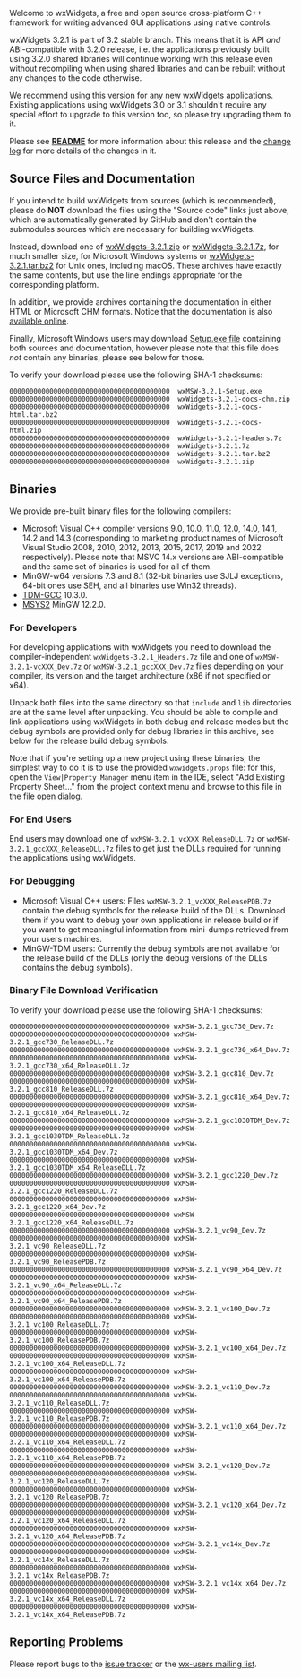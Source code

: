 Welcome to wxWidgets, a free and open source cross-platform C++ framework for writing advanced GUI applications using native controls.

wxWidgets 3.2.1 is part of 3.2 stable branch. This means that it is API _and_ ABI-compatible with 3.2.0 release, i.e. the applications previously built using 3.2.0 shared libraries will continue working with this release even without recompiling when using shared libraries and can be rebuilt without any changes to the code otherwise.

We recommend using this version for any new wxWidgets applications. Existing applications using wxWidgets 3.0 or 3.1 shouldn't require any special effort to upgrade to this version too, so please try upgrading them to it.

Please see [**README**](https://raw.githubusercontent.com/wxWidgets/wxWidgets/v3.2.1/docs/readme.txt) for more information about this release and the [change log](https://raw.githubusercontent.com/wxWidgets/wxWidgets/v3.2.1/docs/changes.txt) for more details of the changes in it.


## Source Files and Documentation

If you intend to build wxWidgets from sources (which is recommended), please do **NOT** download the files using the "Source code" links just above, which are automatically generated by GitHub and don't contain the submodules sources which are necessary for building wxWidgets.

Instead, download one of [wxWidgets-3.2.1.zip](https://github.com/wxWidgets/wxWidgets/releases/download/v3.2.1/wxWidgets-3.2.1.zip) or [wxWidgets-3.2.1.7z](https://github.com/wxWidgets/wxWidgets/releases/download/v3.2.1/wxWidgets-3.2.1.7z), for much smaller size, for Microsoft Windows systems or [wxWidgets-3.2.1.tar.bz2](https://github.com/wxWidgets/wxWidgets/releases/download/v3.2.1/wxWidgets-3.2.1.tar.bz2) for Unix ones, including macOS. These archives have exactly the same contents, but use the line endings appropriate for the corresponding platform.

In addition, we provide archives containing the documentation in either HTML or Microsoft CHM formats. Notice that the documentation is also [available online](https://docs.wxwidgets.org/3.2.1).

Finally, Microsoft Windows users may download [Setup.exe file](https://github.com/wxWidgets/wxWidgets/releases/download/v3.2.1/wxMSW-3.2.1-Setup.exe) containing both sources and documentation, however please note that this file does _not_ contain any binaries, please see below for those.

To verify your download please use the following SHA-1 checksums:

    0000000000000000000000000000000000000000  wxMSW-3.2.1-Setup.exe
    0000000000000000000000000000000000000000  wxWidgets-3.2.1-docs-chm.zip
    0000000000000000000000000000000000000000  wxWidgets-3.2.1-docs-html.tar.bz2
    0000000000000000000000000000000000000000  wxWidgets-3.2.1-docs-html.zip
    0000000000000000000000000000000000000000  wxWidgets-3.2.1-headers.7z
    0000000000000000000000000000000000000000  wxWidgets-3.2.1.7z
    0000000000000000000000000000000000000000  wxWidgets-3.2.1.tar.bz2
    0000000000000000000000000000000000000000  wxWidgets-3.2.1.zip

## Binaries

We provide pre-built binary files for the following compilers:

* Microsoft Visual C++ compiler versions 9.0, 10.0, 11.0, 12.0, 14.0, 14.1, 14.2 and 14.3 (corresponding to marketing product names of Microsoft Visual Studio 2008, 2010, 2012, 2013, 2015, 2017, 2019 and 2022 respectively). Please note that MSVC 14.x versions are ABI-compatible and the same set of binaries is used for all of them.
* MinGW-w64 versions 7.3 and 8.1 (32-bit binaries use SJLJ exceptions, 64-bit ones use SEH, and all binaries use Win32 threads).
* [TDM-GCC](https://jmeubank.github.io/tdm-gcc/) 10.3.0.
* [MSYS2](https://www.msys2.org/) MinGW 12.2.0.

### For Developers

For developing applications with wxWidgets you need to download the compiler-independent `wxWidgets-3.2.1_Headers.7z` file and one of `wxMSW-3.2.1-vcXXX_Dev.7z` or `wxMSW-3.2.1_gccXXX_Dev.7z` files depending on your compiler, its version and the target architecture (x86 if not specified or x64).

Unpack both files into the same directory so that `include` and `lib` directories are at the same level after unpacking. You should be able to compile and link applications using wxWidgets in both debug and release modes but the debug symbols are provided only for debug libraries in this archive, see below for the release build debug symbols.

Note that if you're setting up a new project using these binaries, the simplest way to do it is to use the provided `wxwidgets.props` file: for this, open the `View|Property Manager` menu item in the IDE, select "Add Existing Property Sheet..." from the project context menu and browse to this file in the file open dialog.

### For End Users

End users may download one of `wxMSW-3.2.1_vcXXX_ReleaseDLL.7z` or `wxMSW-3.2.1_gccXXX_ReleaseDLL.7z` files to get just the DLLs required for running the applications using wxWidgets.

### For Debugging

* Microsoft Visual C++ users: Files `wxMSW-3.2.1_vcXXX_ReleasePDB.7z` contain the debug symbols for the release build of the DLLs. Download them if you want to debug your own applications in release build or if you want to get meaningful information from mini-dumps retrieved from your users machines.
* MinGW-TDM users: Currently the debug symbols are not available for the release build of the DLLs (only the debug versions of the DLLs contains the debug symbols).

### Binary File Download Verification

To verify your download please use the following SHA-1 checksums:

    0000000000000000000000000000000000000000 wxMSW-3.2.1_gcc730_Dev.7z
    0000000000000000000000000000000000000000 wxMSW-3.2.1_gcc730_ReleaseDLL.7z
    0000000000000000000000000000000000000000 wxMSW-3.2.1_gcc730_x64_Dev.7z
    0000000000000000000000000000000000000000 wxMSW-3.2.1_gcc730_x64_ReleaseDLL.7z
    0000000000000000000000000000000000000000 wxMSW-3.2.1_gcc810_Dev.7z
    0000000000000000000000000000000000000000 wxMSW-3.2.1_gcc810_ReleaseDLL.7z
    0000000000000000000000000000000000000000 wxMSW-3.2.1_gcc810_x64_Dev.7z
    0000000000000000000000000000000000000000 wxMSW-3.2.1_gcc810_x64_ReleaseDLL.7z
    0000000000000000000000000000000000000000 wxMSW-3.2.1_gcc1030TDM_Dev.7z
    0000000000000000000000000000000000000000 wxMSW-3.2.1_gcc1030TDM_ReleaseDLL.7z
    0000000000000000000000000000000000000000 wxMSW-3.2.1_gcc1030TDM_x64_Dev.7z
    0000000000000000000000000000000000000000 wxMSW-3.2.1_gcc1030TDM_x64_ReleaseDLL.7z
    0000000000000000000000000000000000000000 wxMSW-3.2.1_gcc1220_Dev.7z
    0000000000000000000000000000000000000000 wxMSW-3.2.1_gcc1220_ReleaseDLL.7z
    0000000000000000000000000000000000000000 wxMSW-3.2.1_gcc1220_x64_Dev.7z
    0000000000000000000000000000000000000000 wxMSW-3.2.1_gcc1220_x64_ReleaseDLL.7z
    0000000000000000000000000000000000000000 wxMSW-3.2.1_vc90_Dev.7z
    0000000000000000000000000000000000000000 wxMSW-3.2.1_vc90_ReleaseDLL.7z
    0000000000000000000000000000000000000000 wxMSW-3.2.1_vc90_ReleasePDB.7z
    0000000000000000000000000000000000000000 wxMSW-3.2.1_vc90_x64_Dev.7z
    0000000000000000000000000000000000000000 wxMSW-3.2.1_vc90_x64_ReleaseDLL.7z
    0000000000000000000000000000000000000000 wxMSW-3.2.1_vc90_x64_ReleasePDB.7z
    0000000000000000000000000000000000000000 wxMSW-3.2.1_vc100_Dev.7z
    0000000000000000000000000000000000000000 wxMSW-3.2.1_vc100_ReleaseDLL.7z
    0000000000000000000000000000000000000000 wxMSW-3.2.1_vc100_ReleasePDB.7z
    0000000000000000000000000000000000000000 wxMSW-3.2.1_vc100_x64_Dev.7z
    0000000000000000000000000000000000000000 wxMSW-3.2.1_vc100_x64_ReleaseDLL.7z
    0000000000000000000000000000000000000000 wxMSW-3.2.1_vc100_x64_ReleasePDB.7z
    0000000000000000000000000000000000000000 wxMSW-3.2.1_vc110_Dev.7z
    0000000000000000000000000000000000000000 wxMSW-3.2.1_vc110_ReleaseDLL.7z
    0000000000000000000000000000000000000000 wxMSW-3.2.1_vc110_ReleasePDB.7z
    0000000000000000000000000000000000000000 wxMSW-3.2.1_vc110_x64_Dev.7z
    0000000000000000000000000000000000000000 wxMSW-3.2.1_vc110_x64_ReleaseDLL.7z
    0000000000000000000000000000000000000000 wxMSW-3.2.1_vc110_x64_ReleasePDB.7z
    0000000000000000000000000000000000000000 wxMSW-3.2.1_vc120_Dev.7z
    0000000000000000000000000000000000000000 wxMSW-3.2.1_vc120_ReleaseDLL.7z
    0000000000000000000000000000000000000000 wxMSW-3.2.1_vc120_ReleasePDB.7z
    0000000000000000000000000000000000000000 wxMSW-3.2.1_vc120_x64_Dev.7z
    0000000000000000000000000000000000000000 wxMSW-3.2.1_vc120_x64_ReleaseDLL.7z
    0000000000000000000000000000000000000000 wxMSW-3.2.1_vc120_x64_ReleasePDB.7z
    0000000000000000000000000000000000000000 wxMSW-3.2.1_vc14x_Dev.7z
    0000000000000000000000000000000000000000 wxMSW-3.2.1_vc14x_ReleaseDLL.7z
    0000000000000000000000000000000000000000 wxMSW-3.2.1_vc14x_ReleasePDB.7z
    0000000000000000000000000000000000000000 wxMSW-3.2.1_vc14x_x64_Dev.7z
    0000000000000000000000000000000000000000 wxMSW-3.2.1_vc14x_x64_ReleaseDLL.7z
    0000000000000000000000000000000000000000 wxMSW-3.2.1_vc14x_x64_ReleasePDB.7z

## Reporting Problems

Please report bugs to the [issue tracker](https://github.com/wxWidgets/wxWidgets/issues/new) or the [wx-users mailing list](http://groups.google.com/group/wx-users).
